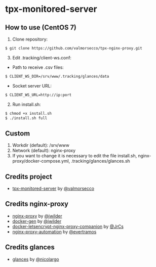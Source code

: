 # tpx-monitored-server

## How to use (CentOS 7)

1. Clone repository:

```bash
$ git clone https://github.com/valmorsecco/tpx-nginx-proxy.git
```
3. Edit .tracking/client-ws.conf:

* Path to receive .csv files:

```bash
$ CLIENT_WS_DIR=/srv/www/.tracking/glances/data
```

* Socket server URL:
```bash
$ CLIENT_WS_URL=http://ip:port
```

2. Run install.sh:

```bash
$ chmod +x install.sh
$ ./install.sh full
```

## Custom

1. Workdir (default): /srv/www
2. Network (default): nginx-proxy
3. If you want to change it is necessary to edit the file install.sh, nginx-proxy/docker-compose.yml, .tracking/glances/glances.sh

## Credits project
- [tpx-monitored-server](https://github.com/valmorsecco/tpx-monitored-server) by [@valmorsecco](https://github.com/valmorsecco)

## Credits nginx-proxy
- [nginx-proxy](https://github.com/nginx-proxy/nginx-proxy) by [@jwilder](https://github.com/jwilder)
- [docker-gen](https://github.com/jwilder/docker-gen) by [@jwilder](https://github.com/jwilder)
- [docker-letsencrypt-nginx-proxy-companion](https://github.com/JrCs/docker-letsencrypt-nginx-proxy-companion) by [@JrCs](https://github.com/JrCs)
- [nginx-proxy-automation](https://github.com/evertramos/nginx-proxy-automation) by [@evertramos](https://github.com/evertramos)

## Credits glances
- [glances](https://github.com/nicolargo/glances) by [@nicolargo](https://github.com/nicolargo)